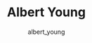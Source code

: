 ---
# this is autogenerated: do not edit
title: Albert Young
author: albert_young
layout: author-bio
jobtitle: Medical Resident
bio: Henry Ford Health System
type: alumn
excerpt: "Albert was a 4th year Research Fellow and UCSF medical student interested in dermatology and machine learning in medicine. In the Keiser Lab he pursued a Yearlo"
header:
  teaser: /assets/images/people/bio-young.jpg
papers: 
    - title: Stress testing reveals gaps in clinic readiness of image-based diagnostic artificial intelligence models
      excerpt: <u>Young AT</u>, Fernandez K, Pfau J, Reddy R, Cao NA, von Franque MY, Johal A, Wu BV, Wu RR, Chen JY, Fadadu RP, Vasquez JA, Tam A, Keiser MJ, Wei ML. __NPJ Digit Med__. 2021 Jan 21.
      link: "https://doi.org/10.1038/s41746-020-00380-6"

    - title: Artificial Intelligence in Dermatology- A Primer
      excerpt: <u>Young AT</u>, Xiong M, Pfau J, Keiser MJ, Wei ML. __J Invest Dermatol__. 2020 Aug.
      link: "https://doi.org/10.1016/j.jid.2020.02.026"

    - title: Robust Semantic Interpretability- Revisiting Concept Activation Vectors
      excerpt: Pfau J, <u>Young AT</u>, Wei J, Wei ML, Keiser MJ. __ICML - WHI__. 2020 Jul 17.
      link: ""

    - title: Global Saliency- Aggregating Saliency Maps to Assess Dataset Artefact Bias
      excerpt: Pfau J, <u>Young AT</u>, Wei ML, Keiser MJ. __arXiv - NeurIPS ML4H__. 2019 Oct 16.
      link: ""

---